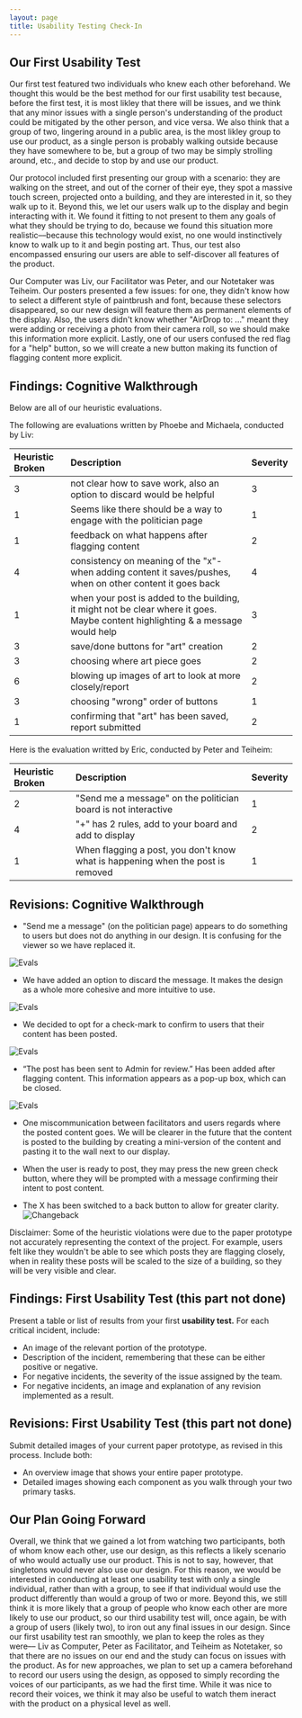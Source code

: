 ```yaml
---
layout: page
title: Usability Testing Check-In
---
```


## Our First Usability Test

Our first test featured two individuals who knew each other beforehand. We thought this would be the best method for our first usability test because, before the first test, it is most likley that there will be issues, and we think that any minor issues with a single person's understanding of the product could be mitigated by the other person, and vice versa. We also think that a group of two, lingering around in a public area, is the most likley group to use our product, as a single person is probably walking outside because they have somewhere to be, but a group of two may be simply strolling around, etc., and decide to stop by and use our product. 

Our protocol included first presenting our group with a scenario: they are walking on the street, and out of the corner of their eye, they spot a massive touch screen, projected onto a building, and they are interested in it, so they walk up to it. Beyond this, we let our users walk up to the display and begin interacting with it. We found it fitting to not present to them any goals of what they should be trying to do, because we found this situation more realistic––because this technology would exist, no one would instinctively know to walk up to it and begin posting art. Thus, our test also encompassed ensuring our users are able to self-discover all features of the product.

Our Computer was Liv, our Facilitator was Peter, and our Notetaker was Teiheim. Our posters presented a few issues: for one, they didn't know how to select a different style of paintbrush and font, because these selectors disappeared, so our new design will feature them as permanent elements of the display. Also, the users didn't know whether "AirDrop to: ..." meant they were adding or receiving a photo from their camera roll, so we should make this information more explicit. Lastly, one of our users confused the red flag for a "help" button, so we will create a new button making its function of flagging content more explicit.

## Findings: Cognitive Walkthrough
<!--
![Evals](/img/heval1.png) ![Evals](/img/heval2.png) ![Evals](/img/heval3.png)
-->

Below are all of our heuristic evaluations.

The following are evaluations written by Phoebe and Michaela, conducted by Liv:

| Heuristic Broken | Description | Severity |
| :------ |:--- | :--- |
| 3 | not clear how to save work, also an option to discard would be helpful | 3 |
| 1 | Seems like there should be a way to engage with the politician page | 1 |
| 1 | feedback on what happens after flagging content | 2 |
| 4 | consistency on meaning of the "x"- when adding content it saves/pushes, when on other content it goes back | 4 |
| 1 | when your post is added to the building, it might not be clear where it goes. Maybe content highlighting & a message would help | 3 |
| 3 | save/done buttons for "art" creation | 2 |
| 3 | choosing where art piece goes | 2 |
| 6 | blowing up images of art to look at more closely/report | 2 |
| 3 | choosing "wrong" order of buttons | 1 |
| 1 | confirming that "art" has been saved, report submitted | 2 |

Here is the evaluation writted by Eric, conducted by Peter and Teiheim:

| Heuristic Broken | Description | Severity |
| :------ |:--- | :--- |
| 2 | "Send me a message" on the politician board is not interactive | 1 |
| 4 | "+" has 2 rules, add to your board and add to display | 2 |
| 1 | When flagging a post, you don't know what is happening when the post is removed | 1 |

## Revisions: Cognitive Walkthrough

* "Send me a message" (on the politician page) appears to do something to users but does not do anything in our design. It is confusing for the viewer so we have replaced it. 

![Evals](/img/politicians.jpg)

* We have added an option to discard the message. It makes the design as a whole more cohesive and more intuitive to use.

![Evals](/img/discard.jpg)

* We decided to opt for a check-mark to confirm to users that their content has been posted.

![Evals](/img/post.jpg)

* “The post has been sent to Admin for review.” Has been added after flagging content. This information appears as a pop-up box, which can be closed.
 
 ![Evals](/img/flag.jpg)
 
* One miscommunication between facilitators and users regards where the posted content goes. We will be clearer in the future that the content is posted to the building by creating a mini-version of the content and pasting it to the wall next to our display.
 
* When the user is ready to post, they may press the new green check button, where they will be prompted with a message confirming their intent to post content.
 
* The X has been switched to a back button to allow for greater clarity. 
![Changeback](/img/BackButtonCheckMark.jpg)
 
Disclaimer: Some of the heuristic violations were due to the paper prototype not accurately representing the context of the project. For example, users felt like they wouldn't be able to see which posts they are flagging closely, when in reality these posts will be scaled to the size of a building, so they will be very visible and clear.


## Findings: First Usability Test (this part not done)

Present a table or list of results from your first **usability test.** For each critical incident, include:
* An image of the relevant portion of the prototype.
* Description of the incident, remembering that these can be either positive or negative.
* For negative incidents, the severity of the issue assigned by the team.
* For negative incidents, an image and explanation of any revision implemented as a result.

## Revisions: First Usability Test (this part not done)

Submit detailed images of your current paper prototype, as revised in this process. Include both:
* An overview image that shows your entire paper prototype.
* Detailed images showing each component as you walk through your two primary tasks.

## Our Plan Going Forward
Overall, we think that we gained a lot from watching two participants, both of whom know each other, use our design, as this reflects a likely scenario of who would actually use our product. This is not to say, however, that singletons would never also use our design. For this reason, we would be interested in conducting at least one usability test with only a single individual, rather than with a group, to see if that individual would use the product differently than would a group of two or more. Beyond this, we still think it is more likely that a group of people who know each other are more likely to use our product, so our third usability test will, once again, be with a group of users (likely two), to iron out any final issues in our design. Since our first usability test ran smoothly, we plan to keep the roles as they were–– Liv as Computer, Peter as Facilitator, and Teiheim as Notetaker, so that there are no issues on our end and the study can focus on issues with the product. As for new approaches, we plan to set up a camera beforehand to record our users using the design, as opposed to simply recording the voices of our participants, as we had the first time. While it was nice to record their voices, we think it may also be useful to watch them ineract with the product on a physical level as well. 
